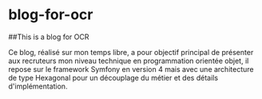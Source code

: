 # blog-for-ocr

##This is a blog for OCR

Ce blog, réalisé sur mon temps libre, a pour objectif principal de présenter aux recruteurs mon niveau technique en programmation orientée objet, il repose sur le framework Symfony en version 4 mais avec une architecture de type Hexagonal pour un découplage du métier et des détails d'implémentation.
